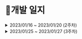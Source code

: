 # 📝개발 일지
<details>
    <summary> 2023/01/16 ~ 2023/01/20 (2주차) </summary>

## | 01/16 (2주차)
### ☀️ Daily Scrum
    - JIRA 스프린트 작성
    - 컨벤션 설계

### 🗒️ Convention 설정

# Jira Convention

### 🍍Jira Convention🍍

---

- 단위
    - Epic
        - Story
        - Task
- Epic
    - 가장 큰 단위
    - 하나의 기능 및 제공되는 서비스 목록
    - 네이밍 규칙
        - 명사로 마무리
        - 맨 앞에 대괄호를 사용해 카테고리 설정(영어의 경우 대문자로)
    - Story point는 0
    - Epic Name과 Summary는 동일하게
    - 예시
        - [DEV] 개발
        - [PLN] 기획
        - [DSN] 디자인
        - [TEST] 테스트
        - [STUDY] 학습
        - [ETC] 팀 기술 블로그
- Story
    - Epic과 관련한 개발 외적인 업무
    - 네이밍 규칙
        - 명사로 마무리
        - 맨 앞에 대괄호를 사용해 카테고리 설정(영어의 경우 대문자로)
    - 최대 Story point는 4
    - 예시
        - [공통] PPT 작성
        - [공통] 포팅 메뉴얼 작성
- Task
    - Epic 기능에 해당하는 개발 업무
    - 네이밍 규칙
        - 명사로 마무리
        - 맨 앞에 대괄호를 사용해 카테고리 설정(영어의 경우 대문자로)
        - 구체적인 구현 예정 기능 명시
    - 최대 Story point는 4
    - 예시
        - [BE] 사용자 조회 API
        - [FE] 마이페이지 D-day 연동
        - [공통] 프론트 백 연동

# Branch Convention

### 🍅GIT Branch Convention🍅

---

- Branch 종류
    - main
        - 배포 가능한 상태의 결과물
    - develop
        - 구현한 기능을 병합하기 위한 브랜치
        - 통합 폴더의 기능
    - feature
        - 개별 기능 구현 브랜치
        - 기능 개발 완료 시 삭제
        - 네이밍 규칙
            - feature/기능
            - 예) feature/login
    - ~~hotfix~~

# Commit Convention

### 🥑GIT Commit Convention🥑

---

### Message✉

- 개괄
    - 모든 커밋 메시지는 `영어`로 작성
- 구조
    - 기본적으로 커밋 메시지는 아래와 같이 제목/본문/꼬리말로 구성
    
    ```
    type : subject
    
    body
    
    footer
    ```
    
- 커밋 타입(Type)
    - feat : 새로운 기능 추가
    - fix : 버그 수정
    - docs: 문서 내용 변경
    - style: 포맷, 세미콜론 수정 등 코드가 아닌 스타일에 관련된 수정
    - refactor: 리팩토링 코드
    - test: 테스트 코드 추가 및 리팩토링 테스트 등
    - chore: build task 수정, 프로젝트 매니저 설정 수정 등
    - 타입은 소문자로 시작
    - 타입은 항상 대괄호 안에 파트를 입력하여 시작
    - 예시
        - "fix" --> ''[HW] fix'
- 제목(Subject)
    - 제목은 50자 이내로, 대문자로 시작하며 모두 소문자로 작성
    - 파일명의 경우에는 대소문자 고려하지 않음
    - 마침표로 끝나지 않도록 함
    - 과거시제를 사용하지 않고 명령어로 작성
    - 예시
        - "feat : Logined" --> "feat : Login"
        - "feat : Added" --> "feat : Add"
- 본문(Body)
    - 선택사항
    - 부연 설명 필요 시 작성
    - 100자 미만 작성 권장
- 꼬리말(Footer)
    - 선택사항
    - issue tracker id를 작성할 때 사용
    - JIRA Code 작성 시 사용
- 예시
    [FE] feat : Login DEsign.py

    한글한글한글
    - 영어말고 한글로
    - 선택사항

    Issue tracker id : 486
    JIRA Code : #123

## 필요 센서 및 장비 (feat. Arduino)

1. 온-습도 센서 - 온습도 감지용 : (0)
2. 진동감지 + 소리 = 노크감지
3. 터치(2) - 화분 감싸는 거 인식
- RP-C18.3-ST 박막 압력 센서

→ [http://www.compuzone.co.kr/product/product_detail.htm?ProductNo=702159&BigDivNo=99&MediumDivNo=1300&DivNo=3655](http://www.compuzone.co.kr/product/product_detail.htm?ProductNo=702159&BigDivNo=99&MediumDivNo=1300&DivNo=3655)

1. 토양 습도 센서 - 물 줘야하는지
    
    []()
    
2. 2.4인치 터치 LCD

[아두이노 2.4인치 컬러 터치 TFT LCD 쉴드 arduino 2.4inch Color Touch TFT LCD Shield](https://www.devicemart.co.kr/goods/view?no=1377405)

=====================================================

[Raspberry Pi 선정이유]
라즈베리파이의 DSI(Display Serial Interface) 포트에 리본 케이블을 연결
-> Display 연결 쉬움, GPIO 포트 사용하지 않아 다른 센서들 사용하기에 용이

동작 예상안)

1. 라즈베리 파이에 동영상 다운

 2-1. 센서값 받아오면서 특정 조건일 때 동영상 각각 실행
 2-2. 기본 상태일 때 기본 동영상 실행

 3.  터치 화면 인터럽트 처리

=====================================================

## | 01/17 (2주차)
### ☀️ Daily Scrum
    - IoT 장비 체크
    - 필요 장비 조사 및 구입
    - 도커에 서버 올리기
    - 와이어 프레임 설계
    - 웹으로 할 수 있는 기능을 더 생각해 보기.

=====================================================

## | 01/18 (2주차)
### ☀️ Daily Scrum
    - 센서 데이터 들어오는 거 확인하기~
    - 와이어 프레임 작성하기
    - 백엔드 환경 구축하기
    - 웹기능 설계 하기
    - MQTT 통신 알아보기
    - WEB팀이랑 EMBEDED팀 한 것 공유하기~

## 💚서비스 네이밍💚
- 피모 (plant + emotion) : 감정을 나타내는 식물 ❤️💚
- 피식(plant+식물) : 피식 웃게 해주는, 플랜트 식물 친구 ❤️❤️
- 토닥토닥 : 사람들의 마음을 토닥토닥 해주는 식물
- 푸리(PURI) = Plant Understand Relationship Interaction
- 풀친(풀 + 친구) ❤️
- 포프(Forest Freind)
- 씨플플(CPP) Communication plant pot ❤️
- 포드(Freind on Desk)
- **플랜토(Plant + Together) ❤️❤️❤️💚** (채택)
- 위아 플랜즈 : 위(우리팀) 플랜(식물) 플랜즈 (친구) → 우리 모두 친구💚

=====================================================

## | 01/19 (2주차)
### ☀️ Daily Scrum

    - 와이어 프레임 완성하기
    - API 설계
    - DB 설계
    - 화분 모델링
    - 아두이노 통신 체크

### 💡 WEB회의
    - 업적 추가
    - 호감도 페이지에서 보여줄 것?

=====================================================

## | 01/19 (2주차)

### ☀️ Daily Scrum

- 채연, 효상, 태영, 예은 : 발표자료 완성하기
- 원재 : 모스키토 테스트, 기획배경 및 동기 조사
- 영진 : 화분 3D 설계

### ✨ 연휴기간 업무목표

- 예은 : 플랜토 표정 디자인 시안 뽑기, PPT 디자인 완성, PWA 조사, 리액트 공부
- 태영 : spring security, oauth2, kakao login 구현
- 원재 : 모스키토 발행, 데이터베이스 연동
- 영진 : 화분 모델링 다시 하기
- 효상 : 센서 회로 설계 구상
- 채연 : MQTT 공부

=====================================================

</details>

<details>
    <summary> 2023/01/25 ~ 2023/01/27 (3주차) </summary>

## | 01/25 (3주차)
### ☀️ Daily Scrum
    - 와이어 프레임 마무리 하기
    - mqtt, aws 확인
    - 사용자 인증, 소셜 로그인 구현
    - mqtt 통신 확인하기
    - 부품이 해외 배송이라서 늦게 온다

=====================================================
 
## | 01/26 (3주차)
### ☀️ Daily Scrum
    - 효상, 영진, 채연 : 3D 프린터 제작
    - 예은 : 발표 준비
    - 원재 : CI/CD, 발표 준비
    - 태영 : 소셜로그인

- 3d프린터 화분 상판 다시 뽑기
- 소셜 로그인 시 프로필 사진도 받아오기

=====================================================

## | 01/27 (3주차)
### ☀️ Daily Scrum
    - 중간 발표 (기획 발표)

=====================================================


</details>
